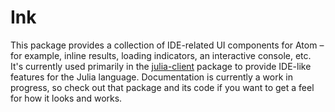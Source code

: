 # Ink

This package provides a collection of IDE-related UI components for Atom – for example,
inline results, loading indicators, an interactive console, etc. It's currently used
primarily in the [julia-client](https://github.com/JunoLab/atom-julia-client) package to
provide IDE-like features for the Julia language. Documentation is currently a work in
progress, so check out that package and its code if you want to get a feel for how it looks
and works.
